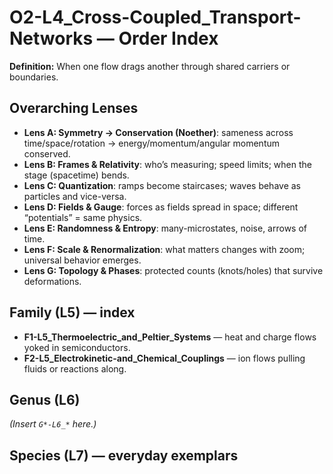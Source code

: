 # O2-L4_Cross-Coupled_Transport-Networks — Order Index
**Definition:** When one flow drags another through shared carriers or boundaries.

## Overarching Lenses

- **Lens A: Symmetry -> Conservation (Noether)**: sameness across time/space/rotation → energy/momentum/angular momentum conserved.
- **Lens B: Frames & Relativity**: who’s measuring; speed limits; when the stage (spacetime) bends.
- **Lens C: Quantization**: ramps become staircases; waves behave as particles and vice-versa.
- **Lens D: Fields & Gauge**: forces as fields spread in space; different “potentials” = same physics.
- **Lens E: Randomness & Entropy**: many-microstates, noise, arrows of time.
- **Lens F: Scale & Renormalization**: what matters changes with zoom; universal behavior emerges.
- **Lens G: Topology & Phases**: protected counts (knots/holes) that survive deformations.

## Family (L5) — index
- **F1-L5_Thermoelectric_and_Peltier_Systems** — heat and charge flows yoked in semiconductors.
- **F2-L5_Electrokinetic-and_Chemical_Couplings** — ion flows pulling fluids or reactions along.

## Genus (L6)
_(Insert `G*-L6_*` here.)_

## Species (L7) — everyday exemplars
